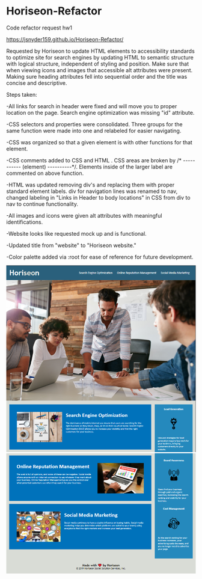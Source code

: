 # Horiseon-Refactor
Code refactor request hw1

https://jsnyder159.github.io/Horiseon-Refactor/

Requested by Horiseon to update HTML elements to accessibility standards to optimize site for search engines by updating HTML to semantic structure with logical structure, independent of styling and position. Make sure that when viewing icons and images that accessible alt attributes were present. Making sure heading attributes fell into sequential order and the title was concise and descriptive.

Steps taken:

-All links for search in header were fixed and will move you to proper location on the page. Search engine optimization was missing "id" attribute.

-CSS selectors and properties were consolidated. Three groups for the same function were made into one and relabeled for easier navigating.

-CSS was organized so that a given element is with other functions for that element.

-CSS comments added to CSS and HTML . CSS areas are broken by /* ----------- (element) ----------*/. Elements inside of the larger label are commented on above function.

-HTML was updated removing div's and replacing them with proper standard element labels. div for navigation lines was renamed to nav, changed labeling in "Links in Header to body locations" in CSS from div to nav to continue functionality.

-All images and icons were given alt attributes with meaningful identifications.

-Website looks like requested mock up and is functional.

-Updated title from "website" to "Horiseon website."

-Color palette added via :root for ease of reference for future development.

![My Horiseon snip it of my modifications.](./assets/images/website.PNG)
![My Horiseon snip it of my modifications2.](/assets/images/website2.PNG)
